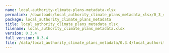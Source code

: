 ```yaml
---
name: local-authority-climate-plans-metadata-xlsx
permalink: /downloads/local_authority_climate_plans_metadata_xlsx/0_3_4
package: local_authority_climate_plans_metadata
title: local_authority_climate_plans_metadata_xlsx
filename: local_authority_climate_plans_metadata.xlsx
version: 0.3.4
full_version: 0.3.4
file: /data/local_authority_climate_plans_metadata/0.3.4/local_authority_climate_plans_metadata.xlsx
---
```


